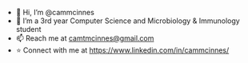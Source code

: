 - 👋 Hi, I’m @cammcinnes
- 👀 I’m a 3rd year Computer Science and Microbiology & Immunology student
- 📫 Reach me at camtmcinnes@gmail.com
- ⭐️ Connect with me at https://www.linkedin.com/in/cammcinnes/
<!---
cammcinnes/cammcinnes is a ✨ special ✨ repository because its `README.md` (this file) appears on your GitHub profile.
You can click the Preview link to take a look at your changes.
--->
